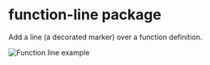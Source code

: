 # function-line package

Add a line (a decorated marker) over a function definition.
 
![Function line example](https://res.cloudinary.com/pokinano/image/upload/v1542048763/Screenshots/atom-function-line.png)
